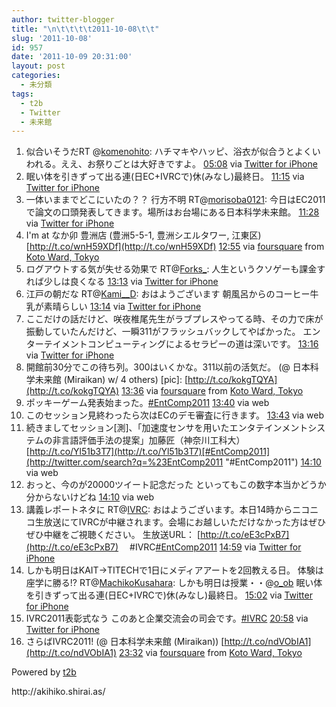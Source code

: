 ```yaml
---
author: twitter-blogger
title: "\n\t\t\t\t2011-10-08\t\t"
slug: '2011-10-08'
id: 957
date: '2011-10-09 20:31:00'
layout: post
categories:
  - 未分類
tags:
  - t2b
  - Twitter
  - 未来館
---
```


<div xmlns:georss="http://www.georss.org/georss">

1.  <span><span>似合いそうだRT @[komenohito](http://twitter.com/komenohito "komenohito"): ハチマキやハッピ、浴衣が似合うとよくいわれる。ええ、お祭りごとは大好きですよ。</span> <span>[<span>05:08</span>](http://twitter.com/o_ob/status/122705020113268737) <span>via [Twitter for iPhone](http://twitter.com/#!/download/iphone)</span></span></span>
2.  <span><span>眠い体を引きずって出る連(日EC+IVRCで)休(みなし)最終日。</span> <span>[<span>11:15</span>](http://twitter.com/o_ob/status/122797258386313217) <span>via [Twitter for iPhone](http://twitter.com/#!/download/iphone)</span></span></span>
3.  <span><span>一体いままでどこにいたの？？ 行方不明 RT@[morisoba0121](http://twitter.com/morisoba0121 "morisoba0121"): 今日はEC2011で論文の口頭発表してきます。場所はお台場にある日本科学未来館。</span> <span>[<span>11:28</span>](http://twitter.com/o_ob/status/122800600575520769) <span>via [Twitter for iPhone](http://twitter.com/#!/download/iphone)</span></span></span>
4.  <span><span>I'm at なか卯 豊洲店 (豊洲5-5-1, 豊洲シエルタワー, 江東区) [http://t.co/wnH59XDf](http://t.co/wnH59XDf)</span> <span>[<span>12:55</span>](http://twitter.com/o_ob/status/122822580389425152) <span>via [foursquare](http://foursquare.com)</span> from [Koto Ward, Tokyo<span></span>](http://maps.google.com/maps?q=35.65380922,139.79613304)</span></span>
5.  <span><span>ログアウトする気が失せる効果で RT@[Forks_](http://twitter.com/Forks_ "Forks_"): 人生というクソゲーも課金すれば少しは良くなる</span> <span>[<span>13:13</span>](http://twitter.com/o_ob/status/122826965379063808) <span>via [Twitter for iPhone](http://twitter.com/#!/download/iphone)</span></span></span>
6.  <span><span>江戸の朝だな RT@[Kami__D](http://twitter.com/Kami__D "Kami__D"): おはようございます 朝風呂からのコーヒー牛乳が素晴らしい</span> <span>[<span>13:14</span>](http://twitter.com/o_ob/status/122827159537594370) <span>via [Twitter for iPhone](http://twitter.com/#!/download/iphone)</span></span></span>
7.  <span><span>ここだけの話だけど、咲夜椎尾先生がラブプレスやってる時、その力で床が振動していたんだけど、一瞬311がフラッシュバックしてやばかった。 エンターテイメントコンピューティングによるセラピーの道は深いです。</span> <span>[<span>13:16</span>](http://twitter.com/o_ob/status/122827828256448512) <span>via [Twitter for iPhone](http://twitter.com/#!/download/iphone)</span></span></span>
8.  <span><span>開館前30分でこの待ち列。300はいくかな。311以前の活気だ。 (@ 日本科学未来館 (Miraikan) w/ 4 others) [pic]: [http://t.co/kokgTQYA](http://t.co/kokgTQYA)</span> <span>[<span>13:36</span>](http://twitter.com/o_ob/status/122832771205963776) <span>via [foursquare](http://foursquare.com)</span> from [Koto Ward, Tokyo<span></span>](http://maps.google.com/maps?q=35.61941463,139.77654219)</span></span>
9.  <span><span>ポッキーゲーム発表始まった。[#EntComp2011](http://twitter.com/search?q=%23EntComp2011 "#EntComp2011")</span> <span>[<span>13:40</span>](http://twitter.com/o_ob/status/122833792967770112) <span>via web</span></span></span>
10.  <span><span>このセッション見終わったら次はECのデモ審査に行きます。</span> <span>[<span>13:43</span>](http://twitter.com/o_ob/status/122834494108602369) <span>via web</span></span></span>
11.  <span><span>続きましてセッション[測]、「加速度センサを用いたエンタテインメントシステムの非言語評価手法の提案」加藤匠（神奈川工科大） [http://t.co/Yl51b3T7](http://t.co/Yl51b3T7)[#EntComp2011](http://twitter.com/search?q=%23EntComp2011 "#EntComp2011")</span> <span>[<span>14:10</span>](http://twitter.com/o_ob/status/122841285836029953) <span>via web</span></span></span>
12.  <span><span>おっと、今のが20000ツイート記念だった といってもこの数字本当かどうか分からないけどね</span> <span>[<span>14:10</span>](http://twitter.com/o_ob/status/122841455634034688) <span>via web</span></span></span>
13.  <span><span>講義レポートネタに RT@[IVRC](http://twitter.com/IVRC "IVRC"): おはようございます。本日14時からニコニコ生放送にてIVRCが中継されます。会場にお越しいただけなかった方はぜひぜひ中継をご視聴ください。 生放送URL： [http://t.co/eE3cPxB7](http://t.co/eE3cPxB7) 　#IVRC[#EntComp2011](http://twitter.com/search?q=%23EntComp2011 "#EntComp2011")</span> <span>[<span>14:59</span>](http://twitter.com/o_ob/status/122853618981416960) <span>via [Twitter for iPhone](http://twitter.com/#!/download/iphone)</span></span></span>
14.  <span><span>しかも明日はKAIT→TITECHで1日にメディアアートを2回教える日。 体験は座学に勝る!? RT@[MachikoKusahara](http://twitter.com/MachikoKusahara "MachikoKusahara"): しかも明日は授業・・@[o_ob](http://twitter.com/o_ob "o_ob") 眠い体を引きずって出る連(日EC+IVRCで)休(みなし)最終日。</span> <span>[<span>15:02</span>](http://twitter.com/o_ob/status/122854372270018560) <span>via [Twitter for iPhone](http://twitter.com/#!/download/iphone)</span></span></span>
15.  <span><span>IVRC2011表彰式なう このあと企業交流会の司会です。[#IVRC](http://twitter.com/search?q=%23IVRC "#IVRC")</span> <span>[<span>20:58</span>](http://twitter.com/o_ob/status/122944082195652608) <span>via [Twitter for iPhone](http://twitter.com/#!/download/iphone)</span></span></span>
16.  <span><span>さらばIVRC2011! (@ 日本科学未来館 (Miraikan)) [http://t.co/ndVObIA1](http://t.co/ndVObIA1)</span> <span>[<span>23:32</span>](http://twitter.com/o_ob/status/122982885371281409) <span>via [foursquare](http://foursquare.com)</span> from [Koto Ward, Tokyo<span></span>](http://maps.google.com/maps?q=35.61941463,139.77654219)</span></span>

</div>

Powered by [t2b](http://t2b.utilz.jp/)

<div>http://akihiko.shirai.as/</div>